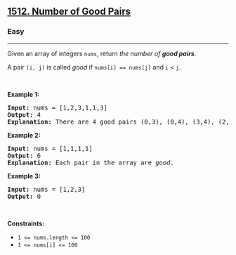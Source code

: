 <h2><a href="https://leetcode.com/problems/number-of-good-pairs/">1512. Number of Good Pairs</a></h2><h3>Easy</h3><hr><div style="user-select: auto;"><p style="user-select: auto;">Given an array of integers <code style="user-select: auto;">nums</code>, return <em style="user-select: auto;">the number of <strong style="user-select: auto;">good pairs</strong></em>.</p>

<p style="user-select: auto;">A pair <code style="user-select: auto;">(i, j)</code> is called <em style="user-select: auto;">good</em> if <code style="user-select: auto;">nums[i] == nums[j]</code> and <code style="user-select: auto;">i</code> &lt; <code style="user-select: auto;">j</code>.</p>

<p style="user-select: auto;">&nbsp;</p>
<p style="user-select: auto;"><strong style="user-select: auto;">Example 1:</strong></p>

<pre style="user-select: auto;"><strong style="user-select: auto;">Input:</strong> nums = [1,2,3,1,1,3]
<strong style="user-select: auto;">Output:</strong> 4
<strong style="user-select: auto;">Explanation:</strong> There are 4 good pairs (0,3), (0,4), (3,4), (2,5) 0-indexed.
</pre>

<p style="user-select: auto;"><strong style="user-select: auto;">Example 2:</strong></p>

<pre style="user-select: auto;"><strong style="user-select: auto;">Input:</strong> nums = [1,1,1,1]
<strong style="user-select: auto;">Output:</strong> 6
<strong style="user-select: auto;">Explanation:</strong> Each pair in the array are <em style="user-select: auto;">good</em>.
</pre>

<p style="user-select: auto;"><strong style="user-select: auto;">Example 3:</strong></p>

<pre style="user-select: auto;"><strong style="user-select: auto;">Input:</strong> nums = [1,2,3]
<strong style="user-select: auto;">Output:</strong> 0
</pre>

<p style="user-select: auto;">&nbsp;</p>
<p style="user-select: auto;"><strong style="user-select: auto;">Constraints:</strong></p>

<ul style="user-select: auto;">
	<li style="user-select: auto;"><code style="user-select: auto;">1 &lt;= nums.length &lt;= 100</code></li>
	<li style="user-select: auto;"><code style="user-select: auto;">1 &lt;= nums[i] &lt;= 100</code></li>
</ul>
</div>